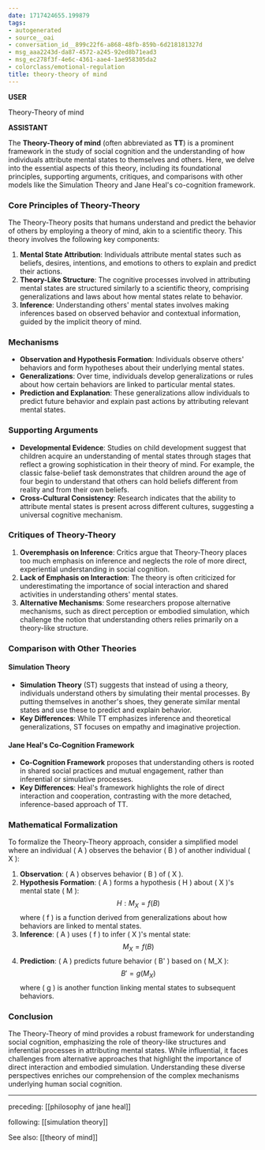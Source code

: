 ```yaml
---
date: 1717424655.199879
tags:
- autogenerated
- source__oai
- conversation_id__899c22f6-a868-48fb-859b-6d218181327d
- msg_aaa2243d-da87-4572-a245-92ed8b71ead3
- msg_ec278f3f-4e6c-4361-aae4-1ae958305da2
- colorclass/emotional-regulation
title: theory-theory of mind
---
```


**USER**

Theory-Theory of mind


**ASSISTANT**

The **Theory-Theory of mind** (often abbreviated as **TT**) is a prominent framework in the study of social cognition and the understanding of how individuals attribute mental states to themselves and others. Here, we delve into the essential aspects of this theory, including its foundational principles, supporting arguments, critiques, and comparisons with other models like the Simulation Theory and Jane Heal's co-cognition framework.

### Core Principles of Theory-Theory

The Theory-Theory posits that humans understand and predict the behavior of others by employing a theory of mind, akin to a scientific theory. This theory involves the following key components:

1. **Mental State Attribution**: Individuals attribute mental states such as beliefs, desires, intentions, and emotions to others to explain and predict their actions.
2. **Theory-Like Structure**: The cognitive processes involved in attributing mental states are structured similarly to a scientific theory, comprising generalizations and laws about how mental states relate to behavior.
3. **Inference**: Understanding others' mental states involves making inferences based on observed behavior and contextual information, guided by the implicit theory of mind.

### Mechanisms

- **Observation and Hypothesis Formation**: Individuals observe others' behaviors and form hypotheses about their underlying mental states.
- **Generalizations**: Over time, individuals develop generalizations or rules about how certain behaviors are linked to particular mental states.
- **Prediction and Explanation**: These generalizations allow individuals to predict future behavior and explain past actions by attributing relevant mental states.

### Supporting Arguments

- **Developmental Evidence**: Studies on child development suggest that children acquire an understanding of mental states through stages that reflect a growing sophistication in their theory of mind. For example, the classic false-belief task demonstrates that children around the age of four begin to understand that others can hold beliefs different from reality and from their own beliefs.
- **Cross-Cultural Consistency**: Research indicates that the ability to attribute mental states is present across different cultures, suggesting a universal cognitive mechanism.

### Critiques of Theory-Theory

1. **Overemphasis on Inference**: Critics argue that Theory-Theory places too much emphasis on inference and neglects the role of more direct, experiential understanding in social cognition.
2. **Lack of Emphasis on Interaction**: The theory is often criticized for underestimating the importance of social interaction and shared activities in understanding others' mental states.
3. **Alternative Mechanisms**: Some researchers propose alternative mechanisms, such as direct perception or embodied simulation, which challenge the notion that understanding others relies primarily on a theory-like structure.

### Comparison with Other Theories

#### Simulation Theory

- **Simulation Theory** (ST) suggests that instead of using a theory, individuals understand others by simulating their mental processes. By putting themselves in another's shoes, they generate similar mental states and use these to predict and explain behavior.
- **Key Differences**: While TT emphasizes inference and theoretical generalizations, ST focuses on empathy and imaginative projection.

#### Jane Heal's Co-Cognition Framework

- **Co-Cognition Framework** proposes that understanding others is rooted in shared social practices and mutual engagement, rather than inferential or simulative processes.
- **Key Differences**: Heal's framework highlights the role of direct interaction and cooperation, contrasting with the more detached, inference-based approach of TT.

### Mathematical Formalization

To formalize the Theory-Theory approach, consider a simplified model where an individual \( A \) observes the behavior \( B \) of another individual \( X \):

1. **Observation**: \( A \) observes behavior \( B \) of \( X \).
2. **Hypothesis Formation**: \( A \) forms a hypothesis \( H \) about \( X \)'s mental state \( M \):
   $$ H: M_X = f(B) $$
   where \( f \) is a function derived from generalizations about how behaviors are linked to mental states.
3. **Inference**: \( A \) uses \( f \) to infer \( X \)'s mental state:
   $$ M_X = f(B) $$
4. **Prediction**: \( A \) predicts future behavior \( B' \) based on \( M_X \):
   $$ B' = g(M_X) $$
   where \( g \) is another function linking mental states to subsequent behaviors.

### Conclusion

The Theory-Theory of mind provides a robust framework for understanding social cognition, emphasizing the role of theory-like structures and inferential processes in attributing mental states. While influential, it faces challenges from alternative approaches that highlight the importance of direct interaction and embodied simulation. Understanding these diverse perspectives enriches our comprehension of the complex mechanisms underlying human social cognition.


---

preceding: [[philosophy of jane heal]]  


following: [[simulation theory]]

See also: [[theory of mind]]